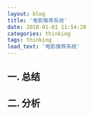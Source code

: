 ```yaml
---
layout: blog
title: '电影推荐系统'
date: 2018-01-01 11:54:20
categories: thinking
tags: thinking
lead_text: '电影推荐系统'
---
```


## 一. 总结
## 二. 分析
